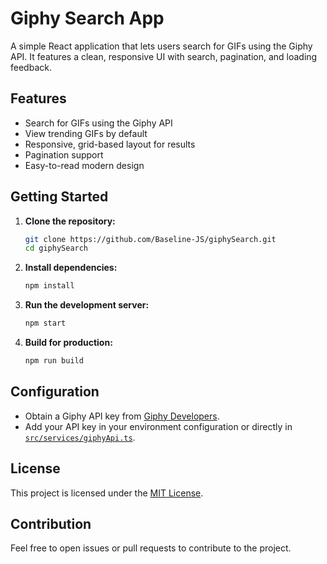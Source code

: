 # Giphy Search App

A simple React application that lets users search for GIFs using the Giphy API. It features a clean, responsive UI with search, pagination, and loading feedback.

## Features

- Search for GIFs using the Giphy API
- View trending GIFs by default
- Responsive, grid-based layout for results
- Pagination support
- Easy-to-read modern design

## Getting Started

1. **Clone the repository:**

   ```sh
   git clone https://github.com/Baseline-JS/giphySearch.git
   cd giphySearch
   ```

2. **Install dependencies:**

   ```sh
   npm install
   ```

3. **Run the development server:**

   ```sh
   npm start
   ```

4. **Build for production:**

   ```sh
   npm run build
   ```

## Configuration

- Obtain a Giphy API key from [Giphy Developers](https://developers.giphy.com/).
- Add your API key in your environment configuration or directly in [`src/services/giphyApi.ts`](src/services/giphyApi.ts).

## License

This project is licensed under the [MIT License](LICENSE).

## Contribution

Feel free to open issues or pull requests to contribute to the project.
